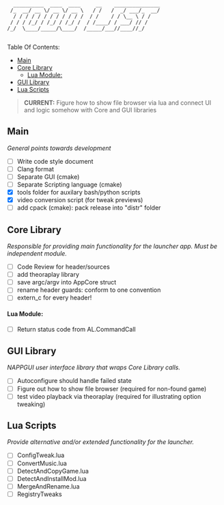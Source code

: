 ```
  __________  ____  ____     __    _______________
 /_  __/ __ \/ __ \/ __ \   / /   /  _/ ___/_  __/
  / / / / / / / / / / / /  / /    / / \__ \ / /   
 / / / /_/ / /_/ / /_/ /  / /____/ / ___/ // /    
/_/  \____/_____/\____/  /_____/___//____//_/     
                                                                                    
```
Table Of Contents:
- [Main](#main)
- [Core Library](#core-library)
    - [Lua Module:](#lua-module)
- [GUI Library](#gui-library)
- [Lua Scripts](#lua-scripts)
 
> **CURRENT:** Figure how to show file browser via lua and connect UI and logic somehow with 
Core and GUI libraries

## Main
*General points  towards development*

- [ ] Write code style document
- [ ] Clang format
- [ ] Separate GUI  (cmake)
- [ ] Separate Scripting language (cmake)
- [x] tools folder for auxilary bash/python scripts
- [x] video conversion script (for tweak previews)
- [ ] add cpack (cmake): pack release into "distr" folder

## Core Library
*Responsible for providing main functionality for the launcher app. Must be independent module.* 

- [ ] Code Review for header/sources
- [ ] add theoraplay library
- [ ] save argc/argv into AppCore struct
- [ ] rename header guards: conform to one convention
- [ ] extern_c for every header!
 
#### Lua Module:
- [ ] Return status code from AL.CommandCall

## GUI Library 
*NAPPGUI user interface library that wraps Core Library calls.* 

- [ ] Autoconfigure should handle failed state
- [ ] Figure out how to show file browser (required for non-found game)
- [ ] test video playback via theoraplay (required for illustrating option tweaking)

## Lua Scripts
*Provide alternative and/or extended functionality for the launcher.*

- [ ] ConfigTweak.lua
- [ ] ConvertMusic.lua
- [ ] DetectAndCopyGame.lua
- [ ] DetectAndInstallMod.lua
- [ ] MergeAndRename.lua
- [ ] RegistryTweaks